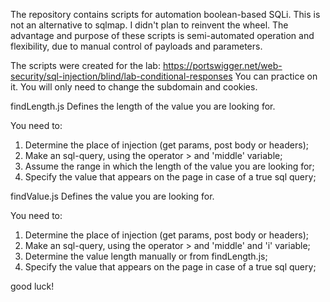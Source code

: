 The repository contains scripts for automation boolean-based SQLi. 
This is not an alternative to sqlmap. I didn't plan to reinvent the wheel. 
The advantage and purpose of these scripts is semi-automated operation and flexibility, due to manual control of payloads and parameters.

The scripts were created for the lab: https://portswigger.net/web-security/sql-injection/blind/lab-conditional-responses
You can practice on it. You will only need to change the subdomain and cookies.

findLength.js
Defines the length of the value you are looking for.

You need to:
1) Determine the place of injection (get params, post body or headers);
2) Make an sql-query, using the operator > and 'middle' variable;
3) Assume the range in which the length of the value you are looking for;
4) Specify the value that appears on the page in case of a true sql query;

findValue.js
Defines the value you are looking for.

You need to:
1) Determine the place of injection (get params, post body or headers);
2) Make an sql-query, using the operator > and 'middle' and 'i' variable;
3) Determine the value length manually or from findLength.js;
4) Specify the value that appears on the page in case of a true sql query;

good luck!
